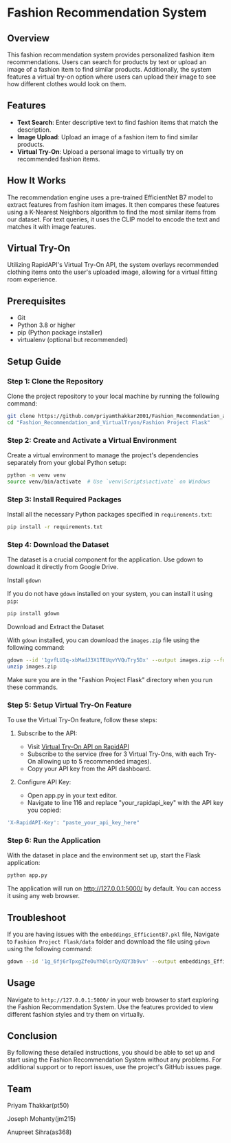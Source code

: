 # Fashion Recommendation System

## Overview

This fashion recommendation system provides personalized fashion item recommendations. Users can search for products by text or upload an image of a fashion item to find similar products. Additionally, the system features a virtual try-on option where users can upload their image to see how different clothes would look on them.

## Features

- **Text Search**: Enter descriptive text to find fashion items that match the description.
- **Image Upload**: Upload an image of a fashion item to find similar products.
- **Virtual Try-On**: Upload a personal image to virtually try on recommended fashion items.

## How It Works

The recommendation engine uses a pre-trained EfficientNet B7 model to extract features from fashion item images. It then compares these features using a K-Nearest Neighbors algorithm to find the most similar items from our dataset. For text queries, it uses the CLIP model to encode the text and matches it with image features.

## Virtual Try-On

Utilizing RapidAPI's Virtual Try-On API, the system overlays recommended clothing items onto the user's uploaded image, allowing for a virtual fitting room experience.

## Prerequisites

- Git
- Python 3.8 or higher
- pip (Python package installer)
- virtualenv (optional but recommended)

## Setup Guide

### Step 1: Clone the Repository

Clone the project repository to your local machine by running the following command:

```bash
git clone https://github.com/priyamthakkar2001/Fashion_Recommendation_and_VirtualTryon.git
cd "Fashion_Recommendation_and_VirtualTryon/Fashion Project Flask"
```

### Step 2: Create and Activate a Virtual Environment

Create a virtual environment to manage the project's dependencies separately from your global Python setup:

```bash
python -m venv venv
source venv/bin/activate  # Use `venv\Scripts\activate` on Windows
```

### Step 3: Install Required Packages

Install all the necessary Python packages specified in `requirements.txt`:

```bash
pip install -r requirements.txt
```

### Step 4: Download the Dataset

The dataset is a crucial component for the application. Use gdown to download it directly from Google Drive.

Install `gdown`

If you do not have `gdown` installed on your system, you can install it using `pip`:

```bash
pip install gdown
```

Download and Extract the Dataset

With `gdown` installed, you can download the `images.zip` file using the following command:

```bash
gdown --id '1gvfLUIq-xbMadJ3X1TEUqvYVQuTry5Dx' --output images.zip --fuzzy
unzip images.zip
```

Make sure you are in the "Fashion Project Flask" directory when you run these commands.

### Step 5: Setup Virtual Try-On Feature

To use the Virtual Try-On feature, follow these steps:

1. Subscribe to the API:

   - Visit [Virtual Try-On API on RapidAPI](https://rapidapi.com/DataToBiz/api/virtual-try-on2/pricing)
   - Subscribe to the service (free for 3 Virtual Try-Ons, with each Try-On allowing up to 5 recommended images).
   - Copy your API key from the API dashboard.

2. Configure API Key:

   - Open app.py in your text editor.
   - Navigate to line 116 and replace "your_rapidapi_key" with the API key you copied:

```bash
'X-RapidAPI-Key': "paste_your_api_key_here"
```

### Step 6: Run the Application

With the dataset in place and the environment set up, start the Flask application:

```bash
python app.py
```

The application will run on http://127.0.0.1:5000/ by default. You can access it using any web browser.

## Troubleshoot

If you are having issues with the `embeddings_EfficientB7.pkl` file, Navigate to `Fashion Project Flask/data` folder and download the file using `gdown` using the following command:

```bash
gdown --id '1g_6fj6rTpxgZfeOuYhOlsrQyXQY3b9vv' --output embeddings_EfficientB7.pkl
```

## Usage

Navigate to `http://127.0.0.1:5000/` in your web browser to start exploring the Fashion Recommendation System. Use the features provided to view different fashion styles and try them on virtually.

## Conclusion

By following these detailed instructions, you should be able to set up and start using the Fashion Recommendation System without any problems. For additional support or to report issues, use the project's GitHub issues page.

## Team

Priyam Thakkar(pt50)

Joseph Mohanty(jm215)

Anupreet Sihra(as368)
